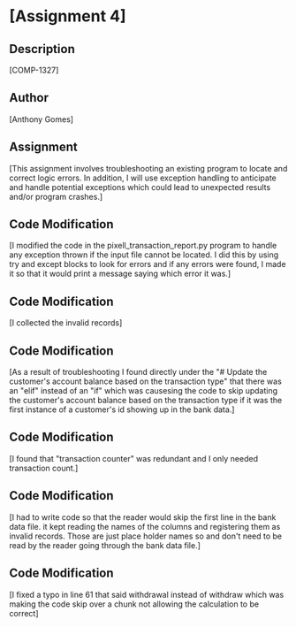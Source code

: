 # [Assignment 4]

## Description

[COMP-1327]

## Author

[Anthony Gomes]

## Assignment

[This assignment involves troubleshooting an existing program to locate and correct logic errors. In addition, I will use exception handling to anticipate and handle potential exceptions which could lead to unexpected results and/or program crashes.]

## Code Modification

[I modified the code in the pixell_transaction_report.py program to handle any exception thrown if the input file cannot be located. I did this by using try and except blocks to look for errors and if any errors were found, I made it so that it would print a message saying which error it was.]

## Code Modification

[I collected the invalid records]

## Code Modification

[As a result of troubleshooting I found directly under the "# Update the customer's account balance based on the transaction type" that there was an "elif" instead of an "if" which was causesing the code to skip updating the customer's account balance based on the transaction type if it was the first instance of a customer's id showing up in the bank data.]

## Code Modification

[I found that "transaction counter" was redundant and I only needed transaction count.]

## Code Modification

[I had to write code so that the reader would skip the first line in the bank data file. it kept reading the names of the columns and registering them as invalid records. Those are just place holder names so and don't need to be read by the reader going through the bank data file.]

## Code Modification

[I fixed a typo in line 61 that said withdrawal instead of withdraw which was making the code skip over a chunk not allowing the calculation to be correct]
